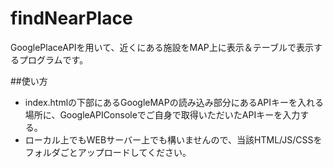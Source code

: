 # findNearPlace
GooglePlaceAPIを用いて、近くにある施設をMAP上に表示＆テーブルで表示するプログラムです。

##使い方
* index.htmlの下部にあるGoogleMAPの読み込み部分にあるAPIキーを入れる場所に、GoogleAPIConsoleでご自身で取得いただいたAPIキーを入力する。
* ローカル上でもWEBサーバー上でも構いませんので、当該HTML/JS/CSSをフォルダごとアップロードしてください。
